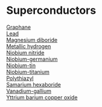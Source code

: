 # Superconductors
[Graphane](https://en.wikipedia.org/wiki/Graphane)<br>
[Lead](https://en.wikipedia.org/wiki/Lead)<br>
[Magnesium diboride](https://en.wikipedia.org/wiki/Magnesium_diboride)<br>
[Metallic hydrogen](https://en.wikipedia.org/wiki/Metallic_hydrogen)<br>
[Niobium nitride](https://en.wikipedia.org/wiki/Niobium_nitride)<br>
[Niobium-germanium](https://en.wikipedia.org/wiki/Niobium-germanium)<br>
[Niobium-tin](https://en.wikipedia.org/wiki/Niobium-tin)<br>
[Niobium-titanium](https://en.wikipedia.org/wiki/Niobium-titanium)<br>
[Polythiazyl](https://en.wikipedia.org/wiki/Polythiazyl)<br>
[Samarium hexaboride](https://en.wikipedia.org/wiki/Samarium_hexaboride)<br>
[Vanadium-gallium](https://en.wikipedia.org/wiki/Vanadium-gallium)<br>
[Yttrium barium copper oxide](https://en.wikipedia.org/wiki/Yttrium_barium_copper_oxide)<br>
